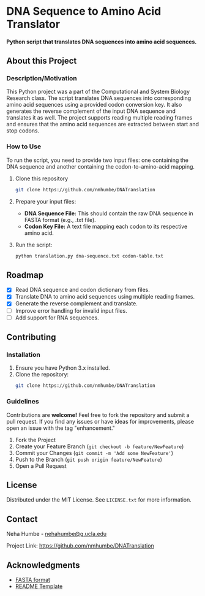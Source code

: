 # DNA Sequence to Amino Acid Translator

#### Python script that translates DNA sequences into amino acid sequences.

## About this Project

### Description/Motivation
This Python project was a part of the Computational and System Biology Research class. The script translates DNA sequences into corresponding amino acid sequences using a provided codon conversion key. It also generates the reverse complement of the input DNA sequence and translates it as well. The project supports reading multiple reading frames and ensures that the amino acid sequences are extracted between start and stop codons.

### How to Use
To run the script, you need to provide two input files: one containing the DNA sequence and another containing the codon-to-amino-acid mapping.
1. Clone this repository
   ```sh
   git clone https://github.com/nmhumbe/DNATranslation
   ```
2. Prepare your input files:
   - **DNA Sequence File:** This should contain the raw DNA sequence in FASTA format (e.g., .txt file).
   - **Codon Key File:** A text file mapping each codon to its respective amino acid.
     
3. Run the script:
   ```sh
   python translation.py dna-sequence.txt codon-table.txt
   ```
<!-- ROADMAP -->

## Roadmap
- [X] Read DNA sequence and codon dictionary from files.
- [X] Translate DNA to amino acid sequences using multiple reading frames.
- [X] Generate the reverse complement and translate.
- [ ] Improve error handling for invalid input files.
- [ ] Add support for RNA sequences.

## Contributing
### Installation
1. Ensure you have Python 3.x installed.
2. Clone the repository:
   ```sh
   git clone https://github.com/nmhumbe/DNATranslation
   ```
### Guidelines
Contributions are **welcome!** Feel free to fork the repository and submit a pull request. If you find any issues or have ideas for improvements, please open an issue with the tag "enhancement."

1. Fork the Project
2. Create your Feature Branch (`git checkout -b feature/NewFeature`)
3. Commit your Changes (`git commit -m 'Add some NewFeature'`)
4. Push to the Branch (`git push origin feature/NewFeature`)
5. Open a Pull Request
   

<!-- LICENSE -->
## License
Distributed under the MIT License. See `LICENSE.txt` for more information.

<!-- CONTACT -->
## Contact

Neha Humbe - nehahumbe@g.ucla.edu

Project Link: https://github.com/nmhumbe/DNATranslation


<!-- ACKNOWLEDGMENTS -->
## Acknowledgments
* [FASTA format](https://en.wikipedia.org/wiki/FASTA_format)
* [README Template](https://github.com/othneildrew/Best-README-Template)
  
